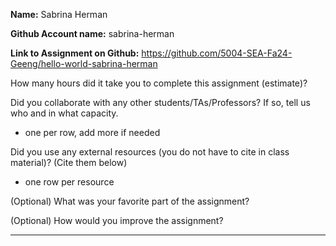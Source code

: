 **Name:** Sabrina Herman

**Github Account name:** sabrina-herman

**Link to Assignment on Github:** https://github.com/5004-SEA-Fa24-Geeng/hello-world-sabrina-herman

How many hours did it take you to complete this assignment (estimate)?

Did you collaborate with any other students/TAs/Professors? If so, tell us who and in what
capacity.

* one per row, add more if needed
  
Did you use any external resources (you do not have to cite in class material)? (Cite them below)

* one row per resource


(Optional) What was your favorite part of the assignment?

(Optional) How would you improve the assignment?

---
